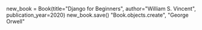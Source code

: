 new_book = Book(title="Django for Beginners", author="William S. Vincent", publication_year=2020)
new_book.save()
"Book.objects.create", "George Orwell"
